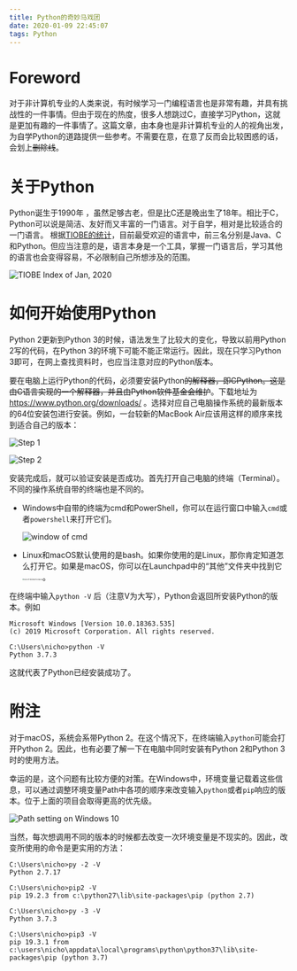 ```yaml
---
title: Python的奇妙马戏团
date: 2020-01-09 22:45:07
tags: Python
---
```


# Foreword
对于非计算机专业的人类来说，有时候学习一门编程语言也是非常有趣，并具有挑战性的一件事情。但由于现在的热度，很多人想跳过C，直接学习Python，这就是更加有趣的一件事情了。这篇文章，由本身也是非计算机专业的人的视角出发，为自学Python的道路提供一些参考。不需要在意，在意了反而会比较困惑的话，会划上~~删除线~~。

# 关于Python
Python诞生于1990年 ，虽然足够古老，但是比C还是晚出生了18年。相比于C，Python可以说是简洁、友好而又丰富的一门语言。对于自学，相对是比较适合的一门语言。
根据[TIOBE的统计](https://www.tiobe.com/tiobe-index/)，目前最受欢迎的语言中，前三名分别是Java、C和Python。但应当注意的是，语言本身是一个工具，掌握一门语言后，学习其他的语言也会变得容易，不必限制自己所想涉及的范围。

![TIOBE Index of Jan, 2020](https://dppkgq.bn.files.1drv.com/y4mEnnzwEEQbLBGhyJvbVg8BQ0sutnUA4c3I5RBFLqQavc98OAIFKpzhNPaK-1hftCno_NPibjkYPbpL2RdWpKXDUKzLPZ35Q3jlwpRgM_Nq6ZtHGzR91fvOA6UdUrn6e-YmQwq9st8QauOtjqm2ePIjktyhEOTRU4W8M50K8-mpfNE_KIEDrKnm1mErmxHZ3gtgE9WPony6gft1J_W21tW9A?width=1407&height=694&cropmode=none) 

# 如何开始使用Python

Python 2更新到Python 3的时候，语法发生了比较大的变化，导致以前用Python 2写的代码，在Python 3的环境下可能不能正常运行。因此，现在只学习Python 3即可，在网上查找资料时，也应当注意对应的Python版本。

要在电脑上运行Python的代码，必须要安装Python~~的解释器，即CPython。这是由C语言实现的一个解释器，并且由Python软件基金会维护~~。下载地址为 https://www.python.org/downloads/ 。选择对应自己电脑操作系统的最新版本的64位安装包进行安装。例如，一台较新的MacBook Air应该用这样的顺序来找到适合自己的版本：

![Step 1](https://dppjgq.bn.files.1drv.com/y4mm6T5mQLR7Cr2mBV6tuDJh5UZGxuSWSxUDwQ2Ug6uie7OV4TnyzBj62wKUXZEw7xDLd4ERsgMnF8OPAhwgBbzdda71018gYSkrgiTDsqhh4lAShohydtv9k_UjAA_UbYkCC5aZ-wlpEUHx19I07q7BBhzs8xSuG2MWqkenQn0q8cIqr8d_b9qspRt00DS4wV81sfPRLjNgIAza9SBkekLGw?width=843&height=402&cropmode=none)

![Step 2](https://dppigq.bn.files.1drv.com/y4m86fbTstGyPXf_-C3Dl2fOpuQyksWkPOt3RE7CKYde9V1TumiN3PguMjfiy6O_-Bv_m1N23pPNqGmHTqU1e8DT8kPpiiYXoPS-Z_N5EXjDSAKP70Lr68C7hFIusQ6kQLtiIIvHerCo_xSUMONI_pDzp-S842OjwbE-gMMpnKHC4rWKV5fZwqmhk00ip0EEJSYozQkX6j_AIOWrprNU8o7sw?width=1378&height=896&cropmode=none)

安装完成后，就可以验证安装是否成功。首先打开自己电脑的终端（Terminal）。不同的操作系统自带的终端也是不同的。

- Windows中自带的终端为cmd和PowerShell，你可以在运行窗口中输入`cmd`或者`powershell`来打开它们。

  <img src="https://dpphgq.bn.files.1drv.com/y4m6HEmcyKc-pAVisX9gseROVUSkqiDNwmvCoq0K2xUmXIahOhQKna8xWvZ8KpP96lT-YSwhVLfmcQshyZmvnl1FPKyFIpGDJq4TrPv-zUPiMyBeNhsDBkxC89HAtJX88AE5riU8Tt5x_7yiTTDeMo90YvUuASPbM2hCxy3SKR_SIGcjHhh4TmkvoOGc6ufj8HCkaBmRAaq5CmKSUu3k9oIyg?width=570&amp;height=337&amp;cropmode=none" alt="window of cmd"  />

- Linux和macOS默认使用的是bash。如果你使用的是Linux，那你肯定知道怎么打开它。如果是macOS，你可以在Launchpad中的“其他”文件夹中找到它<img src="https://dppggq.bn.files.1drv.com/y4moFFQs1rCMoptBntk6hmLzrMFTgWOMSQzeE4XsDe17Y9Ib54JaeNbbbZ2FoARw8aawmxqxiVqk9-OVxW8Nr9kIJ3rwT1qaYe998nAOgn42Arzz1LNg2XhaMV0LH_2-iITbpWjlS8W7Lo35EgYKsw54a8C_mY_Xo6xr_XWIpOjuXosrwUNHPezW5nio4aepk7nj1YL41sv86QgfpDjPuQ0QQ?width=200&amp;height=200&amp;cropmode=none" alt="icon of terminal in macos" style="zoom:20%;" />。

在终端中输入`python -V` 后（注意V为大写），Python会返回所安装Python的版本。例如

```
Microsoft Windows [Version 10.0.18363.535]
(c) 2019 Microsoft Corporation. All rights reserved.

C:\Users\nicho>python -V
Python 3.7.3
```

这就代表了Python已经安装成功了。

# 附注

对于macOS，系统会系带Python 2。在这个情况下，在终端输入`python`可能会打开Python 2。因此，也有必要了解一下在电脑中同时安装有Python 2和Python 3时的使用方法。

幸运的是，这个问题有比较方便的对策。在Windows中，环境变量记载着这些信息，可以通过调整环境变量Path中各项的顺序来改变输入`python`或者`pip`响应的版本。位于上面的项目会取得更高的优先级。

![Path setting on Windows 10](https://eopkgq.bn.files.1drv.com/y4moZD4io3_LyQZ36RLwSh93Q5PyCFTHcCWO5TCInLRo8MX-w_HtxgADPESJTxGDGtEhwCm29jiwvr3P8-HqMinlk953fPMQb5Eno7YvDvxVtDXvtJBZdN9SStHLG-v-7A24Xb0cwYQJMASmiLJhtoA_1ZRrfmW732M6p5OucO2AFusHVun71-AbeZJGfY0EqhxSiI2EGyjC3W4PuzsuZiGUA?width=2678&height=1119&cropmode=none)

当然，每次想调用不同的版本的时候都去改变一次环境变量是不现实的。因此，改变所使用的命令是更实用的方法：

```
C:\Users\nicho>py -2 -V
Python 2.7.17

C:\Users\nicho>pip2 -V
pip 19.2.3 from c:\python27\lib\site-packages\pip (python 2.7)

C:\Users\nicho>py -3 -V
Python 3.7.3

C:\Users\nicho>pip3 -V
pip 19.3.1 from c:\users\nicho\appdata\local\programs\python\python37\lib\site-packages\pip (python 3.7)
```

